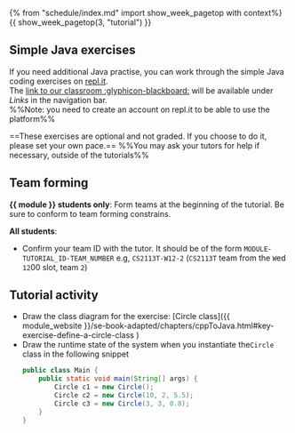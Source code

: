 {% from "schedule/index.md" import show_week_pagetop with context%}
{{ show_week_pagetop(3, "tutorial") }}

<box>

## Simple Java exercises

If you need additional Java practise, you can work through the simple Java coding exercises on [repl.it](https://repl.it/).<br>
The [link to our classroom :glyphicon-blackboard:](https://repl.it/classroom/invite/5Nfgumx) will be available under *Links* in the navigation bar.<br>
%%Note: you need to create an account on repl.it to be able to use the platform%%

==These exercises are optional and not graded. If you choose to do it, please set your own pace.==
%%You may ask your tutors for help if necessary, outside of the tutorials%%

</box>

## Team forming

**{{ module }} students only**: Form teams at the beginning of the tutorial. Be sure to conform to team forming constrains.

<panel src="../../admin/project-teams.md#main" header="Admin {{ icon_embedding }} Team Forming :star:" minimized />

**All students**: 
* Confirm your team ID with the tutor. It should be of the form `MODULE-TUTORIAL_ID-TEAM_NUMBER` e.g, `CS2113T-W12-2` (`CS2113T` team from the `W`ed `12`00 slot, team `2`)

## Tutorial activity

<!--
* In Addressbook Level 1, apply the following refactorings, where applicable. Use the IDE to aid refactoring.
  1. [Consolidate Conditional Expression](https://refactoring.com/catalog/consolidateConditionalExpression.html)
  2. [Decompose Conditional](https://refactoring.com/catalog/decomposeConditional.html)
  3. [Inline Method](https://refactoring.com/catalog/inlineMethod.html)
  4. [Remove Double Negative](https://refactoring.com/catalog/removeDoubleNegative.html)
  5. [Replace Magic Number with Symbolic Constant](https://refactoring.com/catalog/replaceMagicNumberWithSymbolicConstant.html)
  6. [Replace Nested Conditional with Guard Clauses](https://refactoring.com/catalog/replaceNestedConditionalWithGuardClauses.html)
  7. [Replace Parameter with Explicit Methods](https://refactoring.com/catalog/replaceParameterWithExplicitMethods.html)
  8. [Reverse Conditional](https://refactoring.com/catalog/reverseConditional.html)
  9. [Split Loop](https://refactoring.com/catalog/splitLoop.html)
  10. [Split Temporary Variable](https://refactoring.com/catalog/splitTemporaryVariable.html)
 
  <br>

* Show the evidence of understanding the usefulness of varargs. ([Relevant excercise in AB-L1](https://github.com/nusCS2113-AY1819S2/addressbook-level1/blob/master/docs/LearningOutcomes.adoc#use-varargs-code-lo-varargs-code))
-->

* Draw the class diagram for the exercise: [Circle class]({{ module_website }}/se-book-adapted/chapters/cppToJava.html#key-exercise-define-a-circle-class )
* Draw the runtime state of the system when you instantiate the`Circle` class in the following snippet
  ```java
  public class Main {
      public static void main(String[] args) {
          Circle c1 = new Circle();
          Circle c2 = new Circle(10, 2, 5.5);
          Circle c3 = new Circle(3, 3, 0.8);
      }
  }
  ```